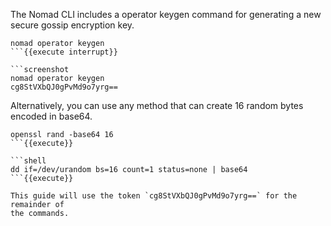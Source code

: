 The Nomad CLI includes a operator keygen command for generating a new secure gossip encryption key.

```shell
nomad operator keygen
```{{execute interrupt}}

```screenshot
nomad operator keygen
cg8StVXbQJ0gPvMd9o7yrg==
```

Alternatively, you can use any method that can create 16 random bytes encoded in base64.

```shell
openssl rand -base64 16
```{{execute}}

```shell
dd if=/dev/urandom bs=16 count=1 status=none | base64
```{{execute}}

This guide will use the token `cg8StVXbQJ0gPvMd9o7yrg==` for the remainder of
the commands.

